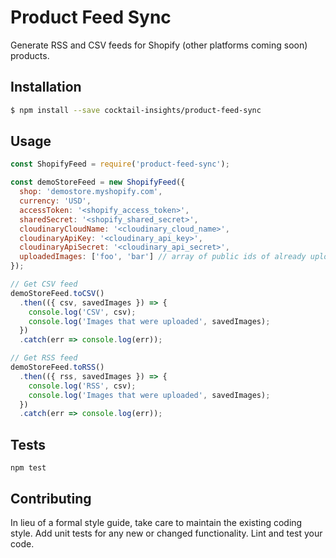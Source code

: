 Product Feed Sync
=========

Generate RSS and CSV feeds for Shopify (other platforms coming soon) products.

## Installation

```bash
$ npm install --save cocktail-insights/product-feed-sync
```

## Usage
```javascript
const ShopifyFeed = require('product-feed-sync');

const demoStoreFeed = new ShopifyFeed({
  shop: 'demostore.myshopify.com',
  currency: 'USD',
  accessToken: '<shopify_access_token>',
  sharedSecret: '<shopify_shared_secret>',
  cloudinaryCloudName: '<cloudinary_cloud_name>',
  cloudinaryApiKey: '<cloudinary_api_key>',
  cloudinaryApiSecret: '<cloudinary_api_secret>',
  uploadedImages: ['foo', 'bar'] // array of public ids of already uploaded images.
});

// Get CSV feed
demoStoreFeed.toCSV()
  .then(({ csv, savedImages }) => {
    console.log('CSV', csv);
    console.log('Images that were uploaded', savedImages);
  })
  .catch(err => console.log(err));

// Get RSS feed
demoStoreFeed.toRSS()
  .then(({ rss, savedImages }) => {
    console.log('RSS', csv);
    console.log('Images that were uploaded', savedImages);
  })
  .catch(err => console.log(err));
```

## Tests

  `npm test`

## Contributing

In lieu of a formal style guide, take care to maintain the existing coding style. Add unit tests for any new or changed functionality. Lint and test your code.

